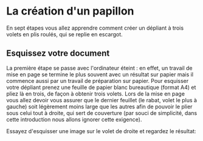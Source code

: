 # La création d'un papillon

En sept étapes vous allez apprendre comment créer un dépliant à trois volets en plis roulés, qui se replie en escargot.

## Esquissez votre document

La première étape se passe avec l'ordinateur éteint : en effet, un travail de mise en page se termine le plus souvent avec un résultat sur papier mais il commence aussi par un travail de préparation sur papier.
Pour esquisser votre dépliant prenez une feuille de papier blanc bureautique (format A4) et pliez là en trois, de façon à obtenir trois volets. Lors de la mise en page vous allez devoir vous assurer que le dernier feuillet (le rabat, volet le plus à gauche) soit légèrement moins large que les autres afin de pouvoir le plier sous celui tout à droite, qui sert de couverture (par souci de simplicité, dans cette introduction nous allons ignorer cette exigence).

Essayez d'esquisser une image sur le volet de droite et regardez le résultat: 

